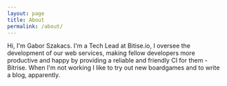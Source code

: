 ```yaml
---
layout: page
title: About
permalink: /about/
---
```


Hi, I'm Gabor Szakacs. I'm a Tech Lead at Bitise.io, I oversee the development of our web services, making fellow developers more productive and happy by providing a reliable and friendly CI for them - Bitrise. When I'm not working I like to try out new boardgames and to write a blog, apparently.
